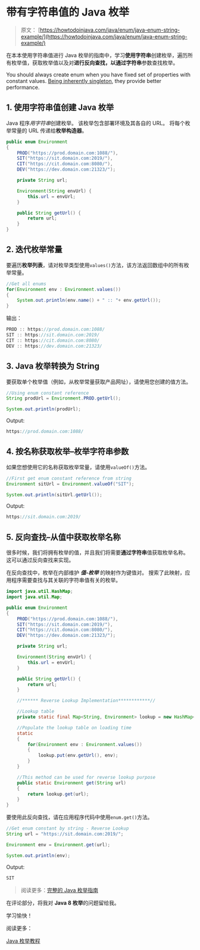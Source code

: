 # 带有字符串值的 Java 枚举

> 原文： [https://howtodoinjava.com/java/enum/java-enum-string-example/](https://howtodoinjava.com/java/enum/java-enum-string-example/)

在本本使用字符串值进行 Java 枚举的指南中，学习**使用字符串**创建枚举，遍历所有枚举值，获取枚举值以及对**进行反向查找，以通过字符串**参数查找枚举。

You should always create enum when you have fixed set of properties with constant values. [Being inherently singleton](//howtodoinjava.com/java/enum/is-enum-really-best-for-singletons/), they provide better performance.

## 1\. 使用字符串值创建 Java 枚举

Java 程序*用字符串*创建枚举。 该枚举包含部署环境及其各自的 URL。 将每个枚举常量的 URL 传递给**枚举构造器**。

```java
public enum Environment 
{
	PROD("https://prod.domain.com:1088/"), 
	SIT("https://sit.domain.com:2019/"), 
	CIT("https://cit.domain.com:8080/"), 
	DEV("https://dev.domain.com:21323/");

	private String url;

	Environment(String envUrl) {
		this.url = envUrl;
	}

	public String getUrl() {
		return url;
	}
}

```

## 2\. 迭代枚举常量

要遍历**枚举列表**，请对枚举类型使用`values()`方法，该方法返回数组中的所有枚举常量。

```java
//Get all enums
for(Environment env : Environment.values())
{
	System.out.println(env.name() + " :: "+ env.getUrl());
}

```

输出：

```java
PROD :: https://prod.domain.com:1088/
SIT :: https://sit.domain.com:2019/
CIT :: https://cit.domain.com:8080/
DEV :: https://dev.domain.com:21323/
```

## 3\. Java 枚举转换为 String

要获取单个枚举值（例如，从枚举常量获取产品网址），请使用您创建的值方法。

```java
//Using enum constant reference
String prodUrl = Environment.PROD.getUrl();

System.out.println(prodUrl);

```

Output:

```java
https://prod.domain.com:1088/
```

## 4\. 按名称获取枚举–枚举字符串参数

如果您想使用它的名称获取枚举常量，请使用`valueOf()`方法。

```java
//First get enum constant reference from string
Environment sitUrl = Environment.valueOf("SIT");

System.out.println(sitUrl.getUrl());

```

Output:

```java
https://sit.domain.com:2019/
```

## 5\. 反向查找–从值中获取枚举名称

很多时候，我们将拥有枚举的值，并且我们将需要**通过字符串**值获取枚举名称。 这可以通过反向查找来实现。

在反向查找中，枚举在内部维护 ***值-枚举*** 的映射作为键值对。 搜索了此映射，应用程序需要查找与其关联的字符串值有关的枚举。

```java
import java.util.HashMap;
import java.util.Map;

public enum Environment 
{
	PROD("https://prod.domain.com:1088/"), 
	SIT("https://sit.domain.com:2019/"), 
	CIT("https://cit.domain.com:8080/"), 
	DEV("https://dev.domain.com:21323/");

	private String url;

	Environment(String envUrl) {
		this.url = envUrl;
	}

	public String getUrl() {
		return url;
	}

	//****** Reverse Lookup Implementation************//

	//Lookup table
	private static final Map<String, Environment> lookup = new HashMap<>();

	//Populate the lookup table on loading time
	static 
	{
		for(Environment env : Environment.values())
		{
			lookup.put(env.getUrl(), env);
		}
	}

	//This method can be used for reverse lookup purpose
	public static Environment get(String url) 
	{
		return lookup.get(url);
	}
}

```

要使用此反向查找，请在应用程序代码中使用`enum.get()`方法。

```java
//Get enum constant by string - Reverse Lookup
String url = "https://sit.domain.com:2019/";

Environment env = Environment.get(url);

System.out.println(env);

```

Output:

```java
SIT
```

> 阅读更多：[完整的 Java 枚举指南](//howtodoinjava.com/java/enum/guide-for-understanding-enum-in-java/)

在评论部分，将我对 **Java 8 枚举**的问题留给我。

学习愉快！

阅读更多：

[Java 枚举教程](http://www.ntu.edu.sg/home/ehchua/programming/java/javaenum.html)